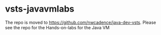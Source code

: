 # vsts-javavmlabs

The repo is moved to https://github.com/nwcadence/java-dev-vsts. Please see the repo for the Hands-on-labs for the Java VM
